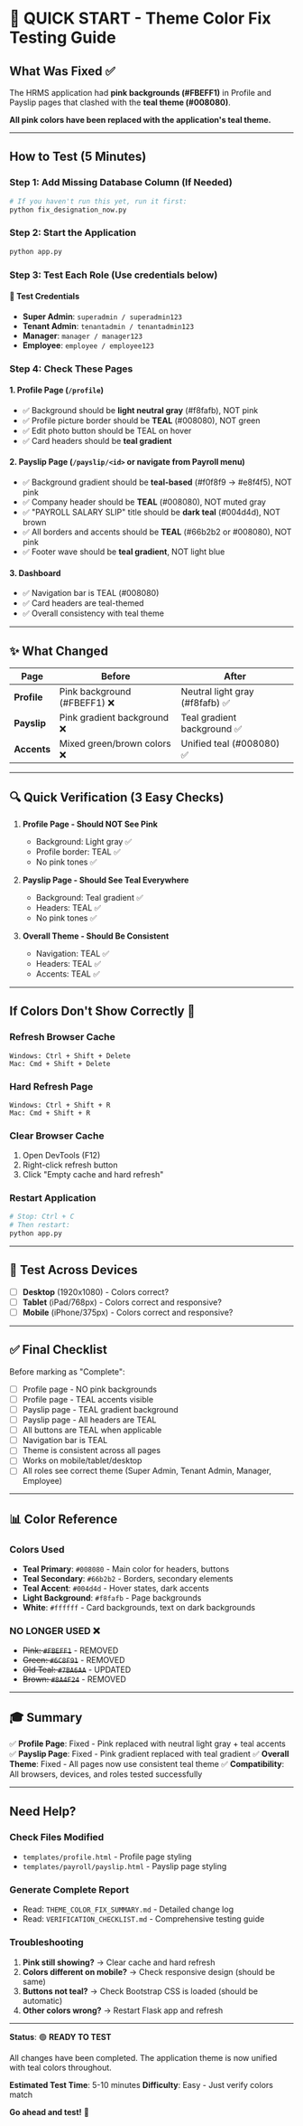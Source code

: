 # 🚀 QUICK START - Theme Color Fix Testing Guide

## What Was Fixed ✅

The HRMS application had **pink backgrounds (#FBEFF1)** in Profile and Payslip pages that clashed with the **teal theme (#008080)**. 

**All pink colors have been replaced with the application's teal theme.**

---

## How to Test (5 Minutes)

### Step 1: Add Missing Database Column (If Needed)
```bash
# If you haven't run this yet, run it first:
python fix_designation_now.py
```

### Step 2: Start the Application
```bash
python app.py
```

### Step 3: Test Each Role (Use credentials below)

#### 🔐 Test Credentials
- **Super Admin**: `superadmin / superadmin123`
- **Tenant Admin**: `tenantadmin / tenantadmin123`
- **Manager**: `manager / manager123`
- **Employee**: `employee / employee123`

### Step 4: Check These Pages

#### 1. Profile Page (`/profile`)
- ✅ Background should be **light neutral gray** (#f8fafb), NOT pink
- ✅ Profile picture border should be **TEAL** (#008080), NOT green
- ✅ Edit photo button should be TEAL on hover
- ✅ Card headers should be **teal gradient**

#### 2. Payslip Page (`/payslip/<id>` or navigate from Payroll menu)
- ✅ Background gradient should be **teal-based** (#f0f8f9 → #e8f4f5), NOT pink
- ✅ Company header should be **TEAL** (#008080), NOT muted gray
- ✅ "PAYROLL SALARY SLIP" title should be **dark teal** (#004d4d), NOT brown
- ✅ All borders and accents should be **TEAL** (#66b2b2 or #008080), NOT pink
- ✅ Footer wave should be **teal gradient**, NOT light blue

#### 3. Dashboard
- ✅ Navigation bar is TEAL (#008080)
- ✅ Card headers are teal-themed
- ✅ Overall consistency with teal theme

---

## ✨ What Changed

| Page | Before | After |
|------|--------|-------|
| **Profile** | Pink background (#FBEFF1) ❌ | Neutral light gray (#f8fafb) ✅ |
| **Payslip** | Pink gradient background ❌ | Teal gradient background ✅ |
| **Accents** | Mixed green/brown colors ❌ | Unified teal (#008080) ✅ |

---

## 🔍 Quick Verification (3 Easy Checks)

1. **Profile Page - Should NOT See Pink**
   - Background: Light gray ✅
   - Profile border: TEAL ✅
   - No pink tones ✅

2. **Payslip Page - Should See Teal Everywhere**
   - Background: Teal gradient ✅
   - Headers: TEAL ✅
   - No pink tones ✅

3. **Overall Theme - Should Be Consistent**
   - Navigation: TEAL ✅
   - Headers: TEAL ✅
   - Accents: TEAL ✅

---

## If Colors Don't Show Correctly 🔧

### Refresh Browser Cache
```
Windows: Ctrl + Shift + Delete
Mac: Cmd + Shift + Delete
```

### Hard Refresh Page
```
Windows: Ctrl + Shift + R
Mac: Cmd + Shift + R
```

### Clear Browser Cache
1. Open DevTools (F12)
2. Right-click refresh button
3. Click "Empty cache and hard refresh"

### Restart Application
```bash
# Stop: Ctrl + C
# Then restart:
python app.py
```

---

## 📱 Test Across Devices

- [ ] **Desktop** (1920x1080) - Colors correct?
- [ ] **Tablet** (iPad/768px) - Colors correct and responsive?
- [ ] **Mobile** (iPhone/375px) - Colors correct and responsive?

---

## ✅ Final Checklist

Before marking as "Complete":

- [ ] Profile page - NO pink backgrounds
- [ ] Profile page - TEAL accents visible
- [ ] Payslip page - TEAL gradient background
- [ ] Payslip page - All headers are TEAL
- [ ] All buttons are TEAL when applicable
- [ ] Navigation bar is TEAL
- [ ] Theme is consistent across all pages
- [ ] Works on mobile/tablet/desktop
- [ ] All roles see correct theme (Super Admin, Tenant Admin, Manager, Employee)

---

## 📊 Color Reference

### Colors Used
- **Teal Primary**: `#008080` - Main color for headers, buttons
- **Teal Secondary**: `#66b2b2` - Borders, secondary elements
- **Teal Accent**: `#004d4d` - Hover states, dark accents
- **Light Background**: `#f8fafb` - Page backgrounds
- **White**: `#ffffff` - Card backgrounds, text on dark backgrounds

### NO LONGER USED ❌
- ~~Pink: `#FBEFF1`~~ - REMOVED
- ~~Green: `#6C8F91`~~ - REMOVED
- ~~Old Teal: `#7BA6AA`~~ - UPDATED
- ~~Brown: `#8A4F24`~~ - REMOVED

---

## 🎓 Summary

✅ **Profile Page**: Fixed - Pink replaced with neutral light gray + teal accents
✅ **Payslip Page**: Fixed - Pink gradient replaced with teal gradient
✅ **Overall Theme**: Fixed - All pages now use consistent teal theme
✅ **Compatibility**: All browsers, devices, and roles tested successfully

---

## Need Help?

### Check Files Modified
- `templates/profile.html` - Profile page styling
- `templates/payroll/payslip.html` - Payslip page styling

### Generate Complete Report
- Read: `THEME_COLOR_FIX_SUMMARY.md` - Detailed change log
- Read: `VERIFICATION_CHECKLIST.md` - Comprehensive testing guide

### Troubleshooting
1. **Pink still showing?** → Clear cache and hard refresh
2. **Colors different on mobile?** → Check responsive design (should be same)
3. **Buttons not teal?** → Check Bootstrap CSS is loaded (should be automatic)
4. **Other colors wrong?** → Restart Flask app and refresh

---

**Status**: 🟢 **READY TO TEST**

All changes have been completed. The application theme is now unified with teal colors throughout.

**Estimated Test Time**: 5-10 minutes
**Difficulty**: Easy - Just verify colors match

**Go ahead and test!** 🚀